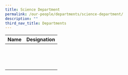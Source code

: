 ```yaml
---
title: Science Department
permalink: /our-people/departments/science-department/
description: ""
third_nav_title: Departments
---
```

| Name | Designation| 
| -------- | -------- | 
||
||
||
||
||
||
||
||
||
||
||
||
||
||

